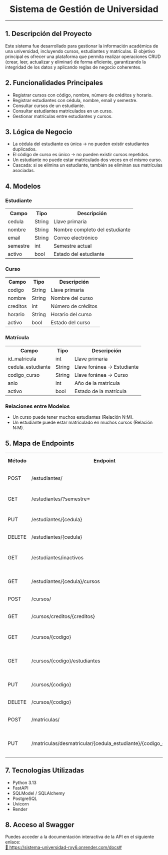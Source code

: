<h1 align="center">Sistema de Gestión de Universidad</h1>

<hr>

<h2>1. <b>Descripción del Proyecto</b></h2>

<p>
Este sistema fue desarrollado para gestionar la información académica de una universidad, incluyendo cursos, estudiantes y matrículas.
El objetivo principal es ofrecer una plataforma que permita realizar operaciones CRUD (crear, leer, actualizar y eliminar) de forma eficiente,
garantizando la integridad de los datos y aplicando reglas de negocio coherentes.
</p>

<h2>2. Funcionalidades Principales</h2>
<ul>
  <li>Registrar cursos con código, nombre, número de créditos y horario.</li>
  <li>Registrar estudiantes con cédula, nombre, email y semestre.</li>
  <li>Consultar cursos de un estudiante.</li>
  <li>Consultar estudiantes matriculados en un curso.</li>
  <li>Gestionar matrículas entre estudiantes y cursos.</li>
</ul>

<h2>3. Lógica de Negocio</h2>
<ul>
  <li>La cédula del estudiante es única → no pueden existir estudiantes duplicados.</li>
  <li>El código de curso es único → no pueden existir cursos repetidos.</li>
  <li>Un estudiante no puede estar matriculado dos veces en el mismo curso.</li>
  <li>Cascada: si se elimina un estudiante, también se eliminan sus matrículas asociadas.</li>
</ul>

<h2>4. Modelos</h2>

<h3> Estudiante</h3>

<table>
  <tr><th>Campo</th><th>Tipo</th><th>Descripción</th></tr>
  <tr><td>cedula</td><td>String</td><td>Llave primaria</td></tr>
  <tr><td>nombre</td><td>String</td><td>Nombre completo del estudiante</td></tr>
  <tr><td>email</td><td>String</td><td>Correo electrónico</td></tr>
  <tr><td>semestre</td><td>int</td><td>Semestre actual</td></tr>
  <tr><td>activo</td><td>bool</td><td>Estado del estudiante</td></tr>
</table>

<h3>Curso</h3>

<table>
  <tr><th>Campo</th><th>Tipo</th><th>Descripción</th></tr>
  <tr><td>codigo</td><td>String</td><td>Llave primaria</td></tr>
  <tr><td>nombre</td><td>String</td><td>Nombre del curso</td></tr>
  <tr><td>creditos</td><td>int</td><td>Número de créditos</td></tr>
  <tr><td>horario</td><td>String</td><td>Horario del curso</td></tr>
  <tr><td>activo</td><td>bool</td><td>Estado del curso</td></tr>
</table>

<h3>Matrícula</h3>

<table>
  <tr><th>Campo</th><th>Tipo</th><th>Descripción</th></tr>
  <tr><td>id_matricula</td><td>int</td><td>Llave primaria</td></tr>
  <tr><td>cedula_estudiante</td><td>String</td><td>Llave foránea → Estudiante</td></tr>
  <tr><td>codigo_curso</td><td>String</td><td>Llave foránea → Curso</td></tr>
  <tr><td>anio</td><td>int</td><td>Año de la matrícula</td></tr>
  <tr><td>activo</td><td>bool</td><td>Estado de la matrícula</td></tr>
</table>

<h3>Relaciones entre Modelos</h3>
<ul>
  <li>Un curso puede tener muchos estudiantes (Relación N:M).</li>
  <li>Un estudiante puede estar matriculado en muchos cursos (Relación N:M).</li>
</ul>

<h2>5. Mapa de Endpoints</h2>

<table>
  <tr><th>Método</th><th>Endpoint</th><th>Descripción</th><th>Modelo Relacionado</th></tr>
  <tr><td>POST</td><td>/estudiantes/</td><td>Crear un nuevo estudiante</td><td>Estudiante</td></tr>
  <tr><td>GET</td><td>/estudiantes/?semestre=</td><td>Listar estudiantes por semestre</td><td>Estudiante</td></tr>
  <tr><td>PUT</td><td>/estudiantes/{cedula}</td><td>Actualizar datos de un estudiante</td><td>Estudiante</td></tr>
  <tr><td>DELETE</td><td>/estudiantes/{cedula}</td><td>Eliminar un estudiante</td><td>Estudiante</td></tr>
  <tr><td>GET</td><td>/estudiantes/inactivos</td><td>Listar estudiantes eliminados (histórico)</td><td>Estudiante</td></tr>
  <tr><td>GET</td><td>/estudiantes/{cedula}/cursos</td><td>Listar cursos de un estudiante</td><td>Estudiante ↔ Curso</td></tr>
  <tr><td>POST</td><td>/cursos/</td><td>Crear un nuevo curso</td><td>Curso</td></tr>
  <tr><td>GET</td><td>/cursos/creditos/{creditos}</td><td>Listar cursos por número de créditos</td><td>Curso</td></tr>
  <tr><td>GET</td><td>/cursos/{codigo}</td><td>Obtener curso por código</td><td>Curso</td></tr>
  <tr><td>GET</td><td>/cursos/{codigo}/estudiantes</td><td>Listar estudiantes matriculados en un curso</td><td>Curso ↔ Estudiante</td></tr>
  <tr><td>PUT</td><td>/cursos/{codigo}</td><td>Actualizar datos de un curso</td><td>Curso</td></tr>
  <tr><td>DELETE</td><td>/cursos/{codigo}</td><td>Eliminar un curso</td><td>Curso</td></tr>
  <tr><td>POST</td><td>/matriculas/</td><td>Matricular un estudiante en un curso</td><td>Matrícula</td></tr>
  <tr><td>PUT</td><td>/matriculas/desmatricular/{cedula_estudiante}/{codigo_curso}</td><td>Desmatricular a un estudiante de un curso</td><td>Matrícula</td></tr>
</table>

<h2>7. Tecnologías Utilizadas</h2>
<ul>
  <li>Python 3.13</li>
  <li>FastAPI</li>
  <li>SQLModel / SQLAlchemy</li>
  <li>PostgreSQL</li>
  <li>Uvicorn</li>
  <li>Render</li>
</ul>

<h2>8. Acceso al Swagger</h2>
<p>
Puedes acceder a la documentación interactiva de la API en el siguiente enlace:<br>
<a href="https://sistema-universidad-rxy6.onrender.com/docs#" target="_blank">
  🔗 https://sistema-universidad-rxy6.onrender.com/docs#
</a>
</p>
